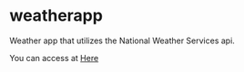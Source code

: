 # weatherapp
Weather app that utilizes the National Weather Services api. 

You can access at [Here](https://abonilla17.github.io/weatherapp/index.html)
